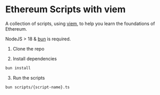 # Ethereum Scripts with viem

A collection of scripts, using [viem](https://viem.sh/), to help you learn the foundations of Ethereum.

NodeJS > 18 & [bun](https://bun.sh/) is required.

1. Clone the repo

2. Install dependencies

```bash
bun install
```

3. Run the scripts
```bash
bun scripts/{script-name}.ts
```

